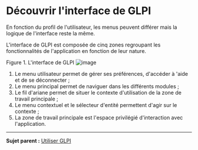 Découvrir l'interface de GLPI
=============================

En fonction du profil de l'utilisateur, les menus peuvent différer mais la logique de l'interface reste la même.

L'interface de GLPI est composée de cinq zones regroupant les fonctionnalités de l'application en fonction de leur nature.

Figure 1. L'interface de GLPI ![image](docs/image/interface.png)

1.  Le menu utilisateur permet de gérer ses préférences, d'accéder à 'aide et de se déconnecter ;
2.  Le menu principal permet de naviguer dans les différents modules ;
3.  Le fil d'ariane permet de situer le contexte d'utilisation de la zone de travail principale ;
4.  Le menu contextuel et le sélecteur d'entité permettent d'agir sur le contexte ;
5.  La zone de travail principale est l'espace privilégié d'interaction avec l'application.

------------
**Sujet parent :** [Utiliser GLPI](index.php?fr/01-premiers-pas/03_Utiliser_GLPI/01_Utiliser_GLPI.md)
